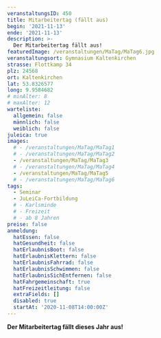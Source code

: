 ```yaml
---
veranstaltungsID: 450
title: Mitarbeitertag (fällt aus)
begin: '2021-11-13'
ende: '2021-11-13'
description: >-
  Der Mitarbeitertag fällt aus!
featuredImage: /veranstaltungen/MaTag/MaTag6.jpg
veranstaltungsort: Gymnasium Kaltenkirchen
strasse: Flottkamp 34
plz: 24568
ort: Kaltenkirchen
lat: 53.8326577
long: 9.9584682
# minAlter: 8
# maxAlter: 12
warteliste:
  allgemein: false
  männlich: false
  weiblich: false
juleica: true
images:
  # - /veranstaltungen/MaTag/MaTag1
  # - /veranstaltungen/MaTag/MaTag2
  - /veranstaltungen/MaTag/MaTag3
  # - /veranstaltungen/MaTag/MaTag4
  - /veranstaltungen/MaTag/MaTag5
  # - /veranstaltungen/MaTag/MaTag6
tags:
  - Seminar
  - JuLeiCa-Fortbildung
  # - Karlsminde
  # - Freizeit
  # - ab 8 Jahren
preise: false
anmeldung:
  hatEssen: false
  hatGesundheit: false
  hatErlaubnisBoot: false
  hatErlaubnisKlettern: false
  hatErlaubnisFahrrad: false
  hatErlaubnisSchwimmen: false
  hatErlaubnisSichEntfernen: false
  hatFahrgemeinschaft: true
  hatFreizeitleitung: false
  extraFields: []
  disabled: true
  startAt: '2020-11-08T14:00:00Z'
---
```


**Der Mitarbeitertag fällt dieses Jahr aus!**









